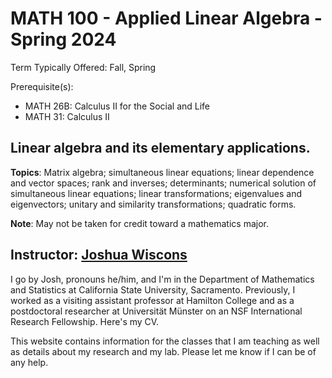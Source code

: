 # MATH 100 - Applied Linear Algebra - Spring 2024

Term Typically Offered: Fall, Spring

Prerequisite(s):

- MATH 26B: Calculus II for the Social and Life
- MATH 31: Calculus II

## Linear algebra and its elementary applications.

**Topics**: Matrix algebra; simultaneous linear equations; linear dependence
and vector spaces; rank and inverses; determinants; numerical solution of
simultaneous linear equations; linear transformations; eigenvalues and
eigenvectors; unitary and similarity transformations; quadratic forms.

**Note**: May not be taken for credit toward a mathematics major.

## Instructor: [Joshua Wiscons](https://webpages.csus.edu/wiscons/)

I go by Josh, pronouns he/him, and I'm in the Department of Mathematics
and Statistics at California State University, Sacramento. Previously,
I worked as a visiting assistant professor at Hamilton College and as
a postdoctoral researcher at Universität Münster on an NSF International
Research Fellowship. Here's my CV.

This website contains information for the classes that I am teaching as
well as details about my research and my lab. Please let me know if I can
be of any help.
